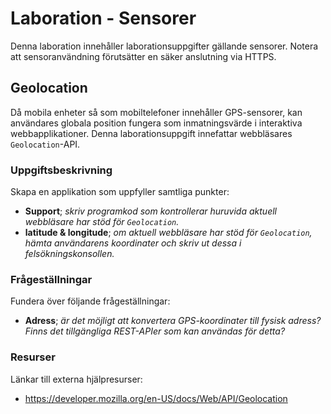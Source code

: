 # Laboration - Sensorer

Denna laboration innehåller laborationsuppgifter gällande sensorer. Notera att sensoranvändning förutsätter en säker anslutning via HTTPS.

## Geolocation

Då mobila enheter så som mobiltelefoner innehåller GPS-sensorer, kan användares globala position fungera som inmatningsvärde i interaktiva webbapplikationer. Denna laborationsuppgift innefattar webbläsares `Geolocation`-API.

### Uppgiftsbeskrivning

Skapa en applikation som uppfyller samtliga punkter:

- **Support**; *skriv programkod som kontrollerar huruvida aktuell webbläsare har stöd för `Geolocation`.*
- **latitude & longitude**; *om aktuell webbläsare har stöd för `Geolocation`,  hämta användarens koordinater och skriv ut dessa i felsökningskonsollen.* 

### Frågeställningar

Fundera över följande frågeställningar:

- **Adress**; *är det möjligt att konvertera GPS-koordinater till fysisk adress? Finns det tillgängliga REST-APIer som kan användas för detta?*  

### Resurser

Länkar till externa hjälpresurser:

- https://developer.mozilla.org/en-US/docs/Web/API/Geolocation